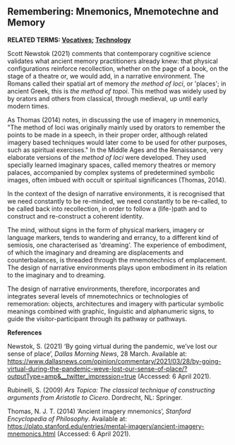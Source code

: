 ## Remembering: Mnemonics, Mnemotechne and Memory

**RELATED TERMS: [Vocatives](https://narrative-environments.github.io/CourseCompendium/Vocatives.html); [Technology](https://narrative-environments.github.io/CourseCompendium/Technology.html)**

Scott Newstok (2021) comments that contemporary cognitive science validates what ancient memory practitioners already knew: that physical configurations reinforce recollection, whether on the page of a book, on the stage of a theatre or, we would add, in a narrative environment. The Romans called their spatial art of memory _the method of loci_, or 'places'; in ancient Greek, this is _the method of topoi_. This method was widely used by by orators and others from classical, through medieval, up until early modern times.

As Thomas (2014) notes, in discussing the use of imagery in mnemonics, "The method of loci was originally mainly used by orators to remember the points to be made in a speech, in their proper order, although related imagery based techniques would later come to be used for other purposes, such as spiritual exercises." In the Middle Ages and the Renaissance, very elaborate versions of _the method of loci_ were developed. They used specially learned imaginary spaces, called memory theatres or memory palaces, accompanied by complex systems of predetermined symbolic images, often imbued with occult or spiritual significances (Thomas, 2014).

In the context of the design of narrative environments, it is recognised that we need constantly to be re-minded, we need constantly to be re-called, to be called back into recollection, in order to follow a (life-)path and to construct and re-construct a coherent identity.

The mind, without signs in the form of physical markers, imagery or language markers, tends to wandering and errancy, to a different kind of semiosis, one characterised as 'dreaming'. The experience of embodiment, of which the imaginary and dreaming are displacements and counterbalances, is threaded through the mnemotechnics of emplacement. The design of narrative environments plays upon embodiment in its relation to the imaginary and to dreaming.

The design of narrative environments, therefore, incorporates and integrates several levels of mnemotechnics or technologies of rememoration: objects, architectures and imagery with particular symbolic meanings combined with graphic, linguistic and alphanumeric signs, to guide the visitor-participant through its pathway or pathways.  

**References**

Newstok, S. (2021) ‘By going virtual during the pandemic, we’ve lost our sense of place’, _Dallas Morning News_, 28 March. Available at: https://www.dallasnews.com/opinion/commentary/2021/03/28/by-going-virtual-during-the-pandemic-weve-lost-our-sense-of-place/?outputType=amp&__twitter_impression=true (Accessed: 6 April 2021).

Rubinelli, S. (2009) _Ars Topica: The classical technique of constructing arguments from Aristotle to Cicero_. Dordrecht, NL: Springer.

Thomas, N. J. T. (2014) ‘Ancient imagery mnemonics’, _Stanford Encyclopedia of Philosophy_. Available at: https://plato.stanford.edu/entries/mental-imagery/ancient-imagery-mnemonics.html (Accessed: 6 April 2021).
